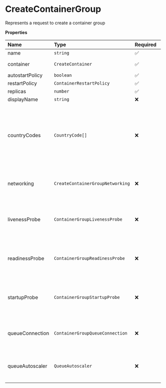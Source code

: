 # CreateContainerGroup

Represents a request to create a container group

**Properties**

| Name            | Type                             | Required | Description                                                                                     |
| :-------------- | :------------------------------- | :------- | :---------------------------------------------------------------------------------------------- |
| name            | `string`                         | ✅       |                                                                                                 |
| container       | `CreateContainer`                | ✅       | Represents a container                                                                          |
| autostartPolicy | `boolean`                        | ✅       |                                                                                                 |
| restartPolicy   | `ContainerRestartPolicy`         | ✅       |                                                                                                 |
| replicas        | `number`                         | ✅       |                                                                                                 |
| displayName     | `string`                         | ❌       |                                                                                                 |
| countryCodes    | `CountryCode[]`                  | ❌       | List of countries nodes must be located in. Remove this field to permit nodes from any country. |
| networking      | `CreateContainerGroupNetworking` | ❌       | Represents container group networking parameters                                                |
| livenessProbe   | `ContainerGroupLivenessProbe`    | ❌       | Represents the container group liveness probe                                                   |
| readinessProbe  | `ContainerGroupReadinessProbe`   | ❌       | Represents the container group readiness probe                                                  |
| startupProbe    | `ContainerGroupStartupProbe`     | ❌       | Represents the container group startup probe                                                    |
| queueConnection | `ContainerGroupQueueConnection`  | ❌       | Represents container group queue connection                                                     |
| queueAutoscaler | `QueueAutoscaler`                | ❌       | Represents the autoscaling rules for a queue                                                    |
